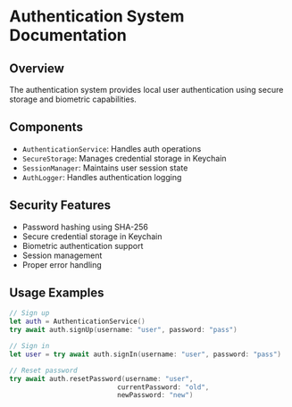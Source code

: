 # Authentication System Documentation

## Overview
The authentication system provides local user authentication using secure storage and biometric capabilities.

## Components
- `AuthenticationService`: Handles auth operations
- `SecureStorage`: Manages credential storage in Keychain
- `SessionManager`: Maintains user session state
- `AuthLogger`: Handles authentication logging

## Security Features
- Password hashing using SHA-256
- Secure credential storage in Keychain
- Biometric authentication support
- Session management
- Proper error handling

## Usage Examples
```swift
// Sign up
let auth = AuthenticationService()
try await auth.signUp(username: "user", password: "pass")

// Sign in
let user = try await auth.signIn(username: "user", password: "pass")

// Reset password
try await auth.resetPassword(username: "user", 
                           currentPassword: "old", 
                           newPassword: "new")
```